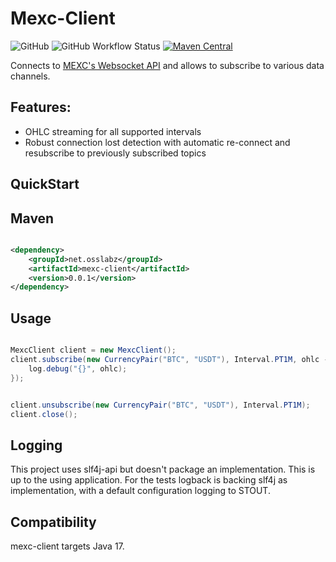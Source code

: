 Mexc-Client
============
![GitHub](https://img.shields.io/github/license/osslabz/mexc-client)
![GitHub Workflow Status](https://img.shields.io/github/actions/workflow/status/osslabz/mexc-client/build-on-push.yml?branch=main)
[![Maven Central](https://img.shields.io/maven-central/v/net.osslabz/mexc-client?label=Maven%20Central)](https://search.maven.org/artifact/net.osslabz/mexc-client)

Connects to [MEXC's Websocket API](https://www.mexc.com/mexc-api) and allows to subscribe to various data channels.


Features:
---------
- OHLC streaming for all supported intervals
- Robust connection lost detection with automatic re-connect and resubscribe to previously subscribed topics



QuickStart
---------

Maven
------

```xml

<dependency>
    <groupId>net.osslabz</groupId>
    <artifactId>mexc-client</artifactId>
    <version>0.0.1</version>
</dependency>
```

Usage
------

```java

MexcClient client = new MexcClient();
client.subscribe(new CurrencyPair("BTC", "USDT"), Interval.PT1M, ohlc -> {
    log.debug("{}", ohlc);
});


client.unsubscribe(new CurrencyPair("BTC", "USDT"), Interval.PT1M);
client.close();
```        

Logging
------
This project uses slf4j-api but doesn't package an implementation. This is up to the using application. For the
tests logback is backing slf4j as implementation, with a default configuration logging to STOUT.


Compatibility
------
mexc-client targets Java 17.